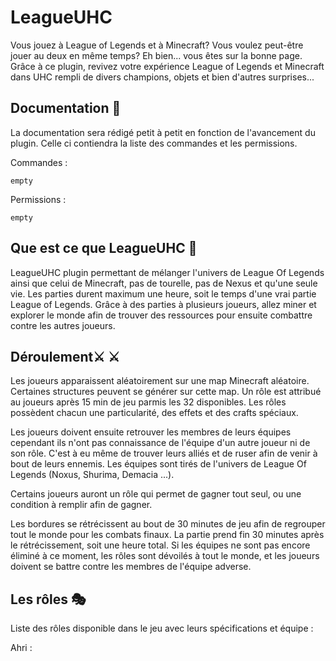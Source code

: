 # LeagueUHC
Vous jouez à League of Legends et à Minecraft? Vous voulez peut-être jouer au deux en même temps? Eh bien... vous êtes sur la bonne page.
Grâce à ce plugin, revivez votre expérience League of Legends et Minecraft dans UHC rempli de divers champions, objets et bien d'autres surprises...

## Documentation 📃
La documentation sera rédigé petit à petit en fonction de l'avancement du plugin. Celle ci contiendra la liste des commandes et les permissions.

Commandes :
```
empty
```

Permissions :
```
empty
```

## Que est ce que LeagueUHC 🔵
LeagueUHC plugin permettant de mélanger l'univers de League Of Legends ainsi que celui de Minecraft, pas de tourelle, pas de Nexus et qu'une seule vie. Les parties durent maximum une heure, soit le temps d'une vrai partie League of Legends. 
Grâce à des parties à plusieurs joueurs, allez miner et explorer le monde afin de trouver des ressources pour ensuite combattre contre les autres joueurs.

## Déroulement⚔ ⚔️
Les joueurs apparaissent aléatoirement sur une map Minecraft aléatoire. Certaines structures peuvent se générer sur cette map. Un rôle est attribué au joueurs après 15 min de jeu parmis les 32 disponibles. Les rôles possèdent chacun une particularité, des effets et des crafts spéciaux. 

Les joueurs doivent ensuite retrouver les membres de leurs équipes cependant ils n'ont pas connaissance de l'équipe d'un autre joueur ni de son rôle. C'est à eu même de trouver leurs alliés et de ruser afin de venir à bout de leurs ennemis. Les équipes sont tirés de l'univers de League Of Legends (Noxus, Shurima, Demacia ...).

Certains joueurs auront un rôle qui permet de gagner tout seul, ou une condition à remplir afin de gagner.

Les bordures se rétrécissent au bout de 30 minutes de jeu afin de regrouper tout le monde pour les combats finaux. La partie prend fin 30 minutes après le rétrécissement, soit une heure total. Si les équipes ne sont pas encore éliminé à ce moment, les rôles sont dévoilés à tout le monde, et les joueurs doivent se battre contre les membres de l'équipe adverse.

## Les rôles 🎭
Liste des rôles disponible dans le jeu avec leurs spécifications et équipe :

Ahri :
